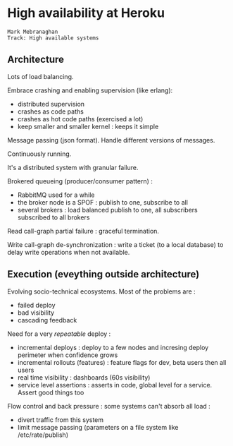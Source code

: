 # High availability at Heroku
    Mark Mebranaghan
    Track: High available systems

## Architecture
Lots of load balancing.

Embrace crashing and enabling supervision (like erlang):
* distributed supervision
* crashes as code paths
* crashes as hot code paths (exercised a lot)
* keep smaller and smaller kernel : keeps it simple

Message passing (json format). Handle different versions of messages.

Continuously running.

It's a distributed system with granular failure.

Brokered queueing (producer/consumer pattern) :
* RabbitMQ used for a while
* the broker node is a SPOF : publish to one, subscribe to all
* several brokers : load balanced publish to one, all subscribers subscribed to all brokers

Read call-graph partial failure : graceful termination.

Write call-graph de-synchronization : write a ticket (to a local database) to delay write operations when not available.

## Execution (eveything outside architecture)
Evolving socio-technical ecosystems. Most of the problems are :
* failed deploy
* bad visibility
* cascading feedback

Need for a very *repeatable* deploy :
* incremental deploys : deploy to a few nodes and incresing deploy perimeter when confidence grows
* incremental rollouts (features) : feature flags for dev, beta users then all users
* real time visibility : dashboards (60s visibility)
* service level assertions : asserts in code, global level for a service. Assert good things too

Flow control and back pressure : some systems can't absorb all load :
* divert traffic from this system 
* limit message passing (parameters on a file system like /etc/rate/publish)
